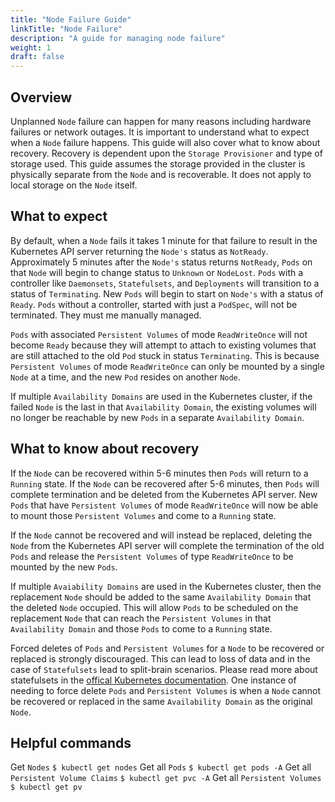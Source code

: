 ```yaml
---
title: "Node Failure Guide"
linkTitle: "Node Failure"
description: "A guide for managing node failure"
weight: 1
draft: false
---
```


## Overview
Unplanned `Node` failure can happen for many reasons including hardware failures or network outages. It is important to
understand what to expect when a `Node` failure happens. This guide will also cover what to know about recovery. Recovery
is dependent upon the `Storage Provisioner` and type of storage used. This guide assumes the storage provided in the cluster is physically
separate from the `Node` and is recoverable. It does not apply to local storage on the `Node` itself.

## What to expect
By default, when a `Node` fails it takes 1 minute for that failure to result in the Kubernetes API server returning the `Node's` status as
`NotReady`. Approximately 5 minutes after the `Node's` status returns `NotReady`, `Pods` on that `Node` will begin to change status to `Unknown`
or `NodeLost`. `Pods` with a controller like `Daemonsets`, `Statefulsets`, and `Deployments` will transition to a status of `Terminating`.
New `Pods` will begin to start on `Node's` with a status of `Ready`. `Pods` without a controller, started with just a `PodSpec`, will not be terminated.
They must me manually managed.

`Pods` with associated `Persistent Volumes` of mode `ReadWriteOnce` will not become `Ready` because they will attempt to attach to existing volumes
that are still attached to the old `Pod` stuck in status `Terminating`. This is because `Persistent Volumes` of mode `ReadWriteOnce` can only
be mounted by a single `Node` at a time, and the new `Pod` resides on another `Node`.

If multiple `Availability Domains` are used in the Kubernetes cluster, if the failed `Node` is the last in that `Availability Domain`,
the existing volumes will no longer be reachable by new `Pods` in a separate `Availability Domain`.

## What to know about recovery
If the `Node` can be recovered within 5-6 minutes then `Pods` will return to a `Running` state. If the `Node` can be recovered after 5-6 minutes,
then `Pods` will complete termination and be deleted from the Kubernetes API server. New `Pods` that have `Persistent Volumes` of mode `ReadWriteOnce`
will now be able to mount those `Persistent Volumes` and come to a `Running` state. 

If the `Node` cannot be recovered and will instead be replaced, deleting the `Node` from the Kubernetes API server will complete the termination
of the old `Pods` and release the `Persistent Volumes` of type `ReadWriteOnce` to be mounted by the new `Pods`. 

If multiple `Avaiability Domains` are used in the Kubernetes cluster, then the replacement `Node` should be added to the same `Availability Domain`
that the deleted `Node` occupied. This will allow `Pods` to be scheduled on the replacement `Node` that can reach the `Persistent Volumes` in that
`Availability Domain` and those `Pods` to come to a `Running` state.

Forced deletes of `Pods` and `Persistent Volumes` for a `Node` to be recovered or replaced is strongly discouraged. This can lead to loss of data and in the case
of `Statefulsets` lead to split-brain scenarios. Please read more about statefulsets in the [offical Kubernetes documentation](https://kubernetes.io/docs/tasks/run-application/force-delete-stateful-set-pod/).
One instance of needing to force delete `Pods` and `Persistent Volumes` is when a `Node` cannot be recovered or replaced in the same `Availability Domain` as
the original `Node`.

## Helpful commands
Get `Nodes`
    ```
    $ kubectl get nodes
    ```
Get all `Pods`
    ```
    $ kubectl get pods -A
    ```
Get all `Persistent Volume Claims`
    ```
    $ kubectl get pvc -A
    ```
Get all `Persistent Volumes`
    ```
    $ kubectl get pv
    ```